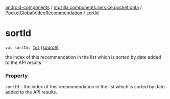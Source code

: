 [android-components](../../index.md) / [mozilla.components.service.pocket.data](../index.md) / [PocketGlobalVideoRecommendation](index.md) / [sortId](./sort-id.md)

# sortId

`val sortId: `[`Int`](https://kotlinlang.org/api/latest/jvm/stdlib/kotlin/-int/index.html) [(source)](https://github.com/mozilla-mobile/android-components/blob/master/components/service/pocket/src/main/java/mozilla/components/service/pocket/data/PocketGlobalVideoRecommendation.kt#L35)

the index of this recommendation in the list which is sorted by date added to the API results.

### Property

`sortId` - the index of this recommendation in the list which is sorted by date added to the API results.
